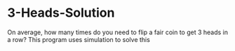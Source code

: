 # 3-Heads-Solution
On average, how many times do you need to flip a fair coin to get 3 heads in a row? This program uses simulation to solve this
